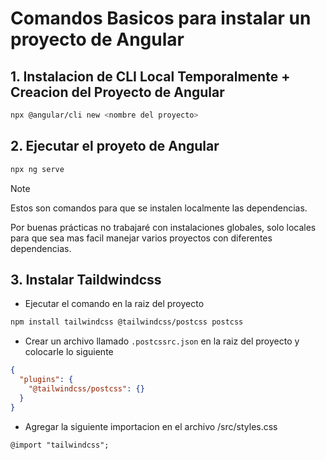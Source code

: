# Comandos Basicos para instalar un proyecto de Angular

## 1. Instalacion de CLI Local Temporalmente +  Creacion del Proyecto de Angular
``` Bash
npx @angular/cli new <nombre del proyecto>
```
## 2. Ejecutar el proyeto de Angular
``` Bash
npx ng serve
```
> [!NOTE]
> Estos son comandos para que se instalen localmente las dependencias.
>
> Por buenas prácticas no trabajaré con instalaciones globales, solo locales para que sea mas facil manejar varios proyectos con diferentes dependencias.

## 3. Instalar Taildwindcss
* Ejecutar el comando en la raiz del proyecto
``` bash
npm install tailwindcss @tailwindcss/postcss postcss
```
* Crear un archivo llamado `.postcssrc.json` en la raiz del proyecto y colocarle lo siguiente
``` json
{
  "plugins": {
    "@tailwindcss/postcss": {}
  }
}
```

* Agregar la siguiente importacion en el archivo /src/styles.css
```
@import "tailwindcss";
```